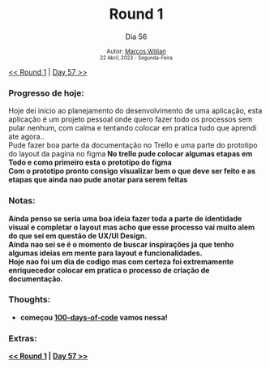 <div align="center">
  <h1>Round 1</h1>
  <p>Dia 56</p>

  <sub>
    Autor: <a href="https://github.com/marcosmwx" target="_blank">Marcos Willian</a>
    <br>
    <small>22 Abril, 2023 -  Segunda-Feira</small>
  </sub>
</div>

[<< Round 1](./README.MD) | [Day 57 >>](dia057.md)

### Progresso de hoje:

Hoje dei inicio ao planejamento do desenvolvimento de uma aplicação, esta aplicação é um projeto pessoal onde quero fazer todo os processos sem pular nenhum, com calma e tentando colocar em pratica tudo que aprendi ate agora.. <br>
Pude fazer boa parte da documentação no Trello e uma parte do prototipo do layout da pagina no figma<b>
No trello pude colocar algumas etapas em Todo e como primeiro esta o prototipo do figma<br>
Com o prototipo pronto consigo visualizar bem o que deve ser feito e as etapas que ainda nao pude anotar para serem feitas<br>

### Notas:

Ainda penso se seria uma boa ideia fazer toda a parte de identidade visual e completar o layout mas acho que esse processo vai muito alem do que sei em questão de UX/UI Design.<br>
Ainda nao sei se é o momento de buscar inspirações ja que tenho algumas ideias em mente para layout e funcionalidades.<br>
Hoje nao foi um dia de codigo mas com certeza foi extremamente enriquecedor colocar em pratica o processo de criação de documentação.<br>

### Thoughts:

- começou [100-days-of-code](https://github.com/marcosmwx/100DaysOfCode) vamos nessa!

### Extras:

[<< Round 1](./README.MD) | [Day 57 >>](dia057.md)

